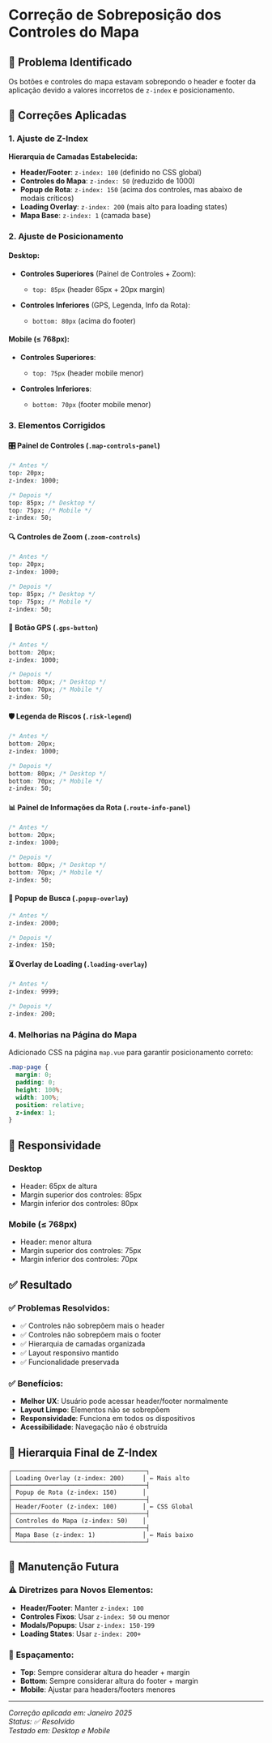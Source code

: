 # Correção de Sobreposição dos Controles do Mapa

## 🐛 Problema Identificado

Os botões e controles do mapa estavam sobrepondo o header e footer da aplicação devido a valores incorretos de `z-index` e posicionamento.

## 🔧 Correções Aplicadas

### 1. **Ajuste de Z-Index**

**Hierarquia de Camadas Estabelecida:**
- **Header/Footer**: `z-index: 100` (definido no CSS global)
- **Controles do Mapa**: `z-index: 50` (reduzido de 1000)
- **Popup de Rota**: `z-index: 150` (acima dos controles, mas abaixo de modais críticos)
- **Loading Overlay**: `z-index: 200` (mais alto para loading states)
- **Mapa Base**: `z-index: 1` (camada base)

### 2. **Ajuste de Posicionamento**

#### Desktop:
- **Controles Superiores** (Painel de Controles + Zoom):
  - `top: 85px` (header 65px + 20px margin)
  
- **Controles Inferiores** (GPS, Legenda, Info da Rota):
  - `bottom: 80px` (acima do footer)

#### Mobile (≤ 768px):
- **Controles Superiores**:
  - `top: 75px` (header mobile menor)
  
- **Controles Inferiores**:
  - `bottom: 70px` (footer mobile menor)

### 3. **Elementos Corrigidos**

#### 🎛️ **Painel de Controles** (`.map-controls-panel`)
```css
/* Antes */
top: 20px;
z-index: 1000;

/* Depois */
top: 85px; /* Desktop */
top: 75px; /* Mobile */
z-index: 50;
```

#### 🔍 **Controles de Zoom** (`.zoom-controls`)
```css
/* Antes */
top: 20px;
z-index: 1000;

/* Depois */
top: 85px; /* Desktop */
top: 75px; /* Mobile */
z-index: 50;
```

#### 📍 **Botão GPS** (`.gps-button`)
```css
/* Antes */
bottom: 20px;
z-index: 1000;

/* Depois */
bottom: 80px; /* Desktop */
bottom: 70px; /* Mobile */
z-index: 50;
```

#### 🛡️ **Legenda de Riscos** (`.risk-legend`)
```css
/* Antes */
bottom: 20px;
z-index: 1000;

/* Depois */
bottom: 80px; /* Desktop */
bottom: 70px; /* Mobile */
z-index: 50;
```

#### 📊 **Painel de Informações da Rota** (`.route-info-panel`)
```css
/* Antes */
bottom: 20px;
z-index: 1000;

/* Depois */
bottom: 80px; /* Desktop */
bottom: 70px; /* Mobile */
z-index: 50;
```

#### 📝 **Popup de Busca** (`.popup-overlay`)
```css
/* Antes */
z-index: 2000;

/* Depois */
z-index: 150;
```

#### ⏳ **Overlay de Loading** (`.loading-overlay`)
```css
/* Antes */
z-index: 9999;

/* Depois */
z-index: 200;
```

### 4. **Melhorias na Página do Mapa**

Adicionado CSS na página `map.vue` para garantir posicionamento correto:

```css
.map-page {
  margin: 0;
  padding: 0;
  height: 100%;
  width: 100%;
  position: relative;
  z-index: 1;
}
```

## 📱 Responsividade

### Desktop
- Header: 65px de altura
- Margin superior dos controles: 85px
- Margin inferior dos controles: 80px

### Mobile (≤ 768px)
- Header: menor altura
- Margin superior dos controles: 75px
- Margin inferior dos controles: 70px

## ✅ Resultado

### ✅ **Problemas Resolvidos:**
- ✅ Controles não sobrepõem mais o header
- ✅ Controles não sobrepõem mais o footer
- ✅ Hierarquia de camadas organizada
- ✅ Layout responsivo mantido
- ✅ Funcionalidade preservada

### ✅ **Benefícios:**
- **Melhor UX**: Usuário pode acessar header/footer normalmente
- **Layout Limpo**: Elementos não se sobrepõem
- **Responsividade**: Funciona em todos os dispositivos
- **Acessibilidade**: Navegação não é obstruída

## 🎯 Hierarquia Final de Z-Index

```
┌─────────────────────────────────────┐
│ Loading Overlay (z-index: 200)     │ ← Mais alto
├─────────────────────────────────────┤
│ Popup de Rota (z-index: 150)       │
├─────────────────────────────────────┤
│ Header/Footer (z-index: 100)       │ ← CSS Global
├─────────────────────────────────────┤
│ Controles do Mapa (z-index: 50)    │
├─────────────────────────────────────┤
│ Mapa Base (z-index: 1)             │ ← Mais baixo
└─────────────────────────────────────┘
```

## 🔮 Manutenção Futura

### ⚠️ **Diretrizes para Novos Elementos:**
- **Header/Footer**: Manter `z-index: 100`
- **Controles Fixos**: Usar `z-index: 50` ou menor
- **Modals/Popups**: Usar `z-index: 150-199`
- **Loading States**: Usar `z-index: 200+`

### 📏 **Espaçamento:**
- **Top**: Sempre considerar altura do header + margin
- **Bottom**: Sempre considerar altura do footer + margin
- **Mobile**: Ajustar para headers/footers menores

---

*Correção aplicada em: Janeiro 2025*  
*Status: ✅ Resolvido*  
*Testado em: Desktop e Mobile*